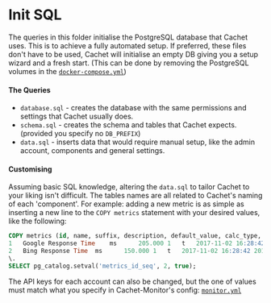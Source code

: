 # Init SQL

The queries in this folder initialise the PostgreSQL database that Cachet uses.
This is to achieve a fully automated setup.
If preferred, these files don't have to be used, Cachet will initialise an empty
DB giving you a setup wizard and a fresh start.
(This can be done by removing the PostgreSQL volumes in the [`docker-compose.yml`])

#### The Queries

- `database.sql` - creates the database with the same permissions and settings that Cachet usually does.
- `schema.sql` - creates the schema and tables that Cachet expects. (provided you specify no `DB_PREFIX`)
- `data.sql` - inserts data that would require manual setup, like the admin account, components and general settings.

#### Customising
Assuming basic SQL knowledge, altering the `data.sql` to tailor Cachet to your liking isn't difficult.
The tables names are all related to Cachet's naming of each 'component'.
For example: adding a new metric is as simple as inserting a new line to the
`COPY metrics` statement with your desired values, like the following:
```sql
COPY metrics (id, name, suffix, description, default_value, calc_type, display_chart, created_at, updated_at, places, default_view, threshold, "order") FROM stdin;
1	Google Response Time	ms		205.000	1	t	2017-11-02 16:28:42	2017-11-02 16:28:42	0	0	15	0
2	Bing Response Time	ms		150.000	1	t	2017-11-02 16:28:42	2017-11-02 16:28:42	0	1	10	0
\.
SELECT pg_catalog.setval('metrics_id_seq', 2, true);
```

The API keys for each account can also be changed, but the one of values must
match what you specify in Cachet-Monitor's config: [`monitor.yml`]

[`docker-compose.yml`]: ../docker-compose.yml
[`monitor.yml`]: ../cachet-monitor/monitor.yml
